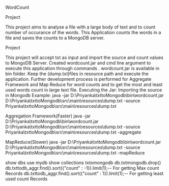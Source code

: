 WordCount

Project

This project aims to analyse a file with a large body of text and to count number of occurance of the words. This Application counts the words in a file and saves the counts to a MongoDB server.

Project

This project will accept txt as input and import the source and count values to MongoDB Server.
Created wordcount.jar and cmd line argument to execute this application through commands .
wordcount.jar is available in bin folder.
Keep the (dump.txt)files in resource path and execute the application.
Further development process is performed for Aggregate Framework and Map Reduce for word counts and to get the most and least used words  count in large text file.
Executing the Jar: 
Importing the source in Mongodb
Example: java -jar D:\Priyanka\txttoMongodb\bin\wordcount.jar D:\Priyanka\txttoMongodb\src\main\resources\dump.txt -source Priyanka\txttoMongodb\src\main\resources\dump.txt

Aggregation Framework(Faster)
java -jar D:\Priyanka\txttoMongodb\bin\wordcount.jar D:\Priyanka\txttoMongodb\src\main\resources\dump.txt -source Priyanka\txttoMongodb\src\main\resources\dump.txt -aggregate

MapReduce(Slower)
java -jar D:\Priyanka\txttoMongodb\bin\wordcount.jar D:\Priyanka\txttoMongodb\src\main\resources\dump.txt -source Priyanka\txttoMongodb\src\main\resources\dump.txt -mapReduce

show dbs
use mydb
show collections
txtomongodb 
db.txtmongodb.drop()
db.txttodb_aggr.find().sort({"count" : -1}).limit(1);-- For getting Max count Records
db.txttodb_aggr.find().sort({"count" : 1}).limit(1);-- For getting least used count Records
 
 
 